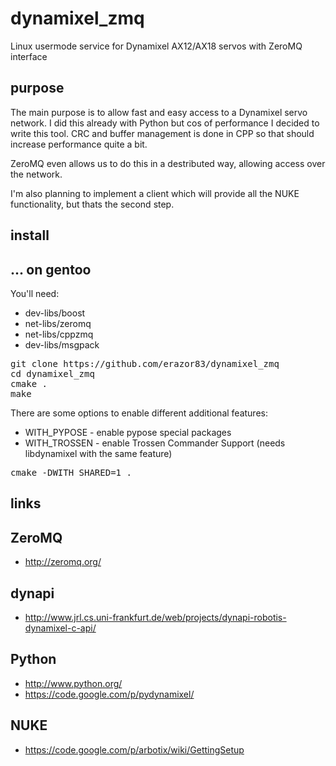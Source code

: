 dynamixel_zmq
================================

Linux usermode service for Dynamixel AX12/AX18 servos with ZeroMQ interface

purpose
-------------------------
The main purpose is to allow fast and easy access to a Dynamixel servo network.
I did this already with Python but cos of performance I decided to write this tool.
CRC and buffer management is done in CPP so that should increase performance quite a bit.

ZeroMQ even allows us to do this in a destributed way, allowing access over the network.

I'm also planning to implement a client which will provide all the NUKE functionality, but thats the second step.


install
-------------------------

... on gentoo
------------
You'll need:
  * dev-libs/boost
  * net-libs/zeromq
  * net-libs/cppzmq
  * dev-libs/msgpack

<pre>
git clone https://github.com/erazor83/dynamixel_zmq
cd dynamixel_zmq
cmake .
make
</pre>

There are some options to enable different additional features:
  * WITH_PYPOSE - enable pypose special packages
  * WITH_TROSSEN - enable Trossen Commander Support (needs libdynamixel with the same feature)

<pre>
cmake -DWITH_SHARED=1 .
</pre>

links
-------------------------

ZeroMQ
------------
  * http://zeromq.org/

dynapi
------------
  * http://www.jrl.cs.uni-frankfurt.de/web/projects/dynapi-robotis-dynamixel-c-api/

Python
------------
  * http://www.python.org/
  * https://code.google.com/p/pydynamixel/

NUKE
------------
  * https://code.google.com/p/arbotix/wiki/GettingSetup

